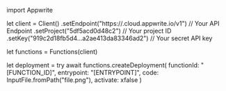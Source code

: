 import Appwrite

let client = Client()
    .setEndpoint("https://<REGION>.cloud.appwrite.io/v1") // Your API Endpoint
    .setProject("5df5acd0d48c2") // Your project ID
    .setKey("919c2d18fb5d4...a2ae413da83346ad2") // Your secret API key

let functions = Functions(client)

let deployment = try await functions.createDeployment(
    functionId: "[FUNCTION_ID]",
    entrypoint: "[ENTRYPOINT]",
    code: InputFile.fromPath("file.png"),
    activate: xfalse
)

